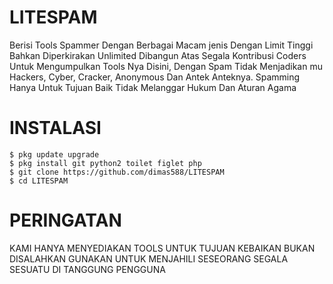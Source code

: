 # LITESPAM
Berisi Tools Spammer Dengan Berbagai Macam jenis Dengan Limit Tinggi Bahkan Diperkirakan Unlimited Dibangun Atas Segala Kontribusi Coders Untuk Mengumpulkan Tools Nya Disini, Dengan Spam Tidak Menjadikan mu Hackers, Cyber, Cracker, Anonymous Dan Antek Anteknya. Spamming Hanya Untuk Tujuan Baik Tidak Melanggar Hukum Dan Aturan Agama

# INSTALASI
```
$ pkg update upgrade
$ pkg install git python2 toilet figlet php
$ git clone https://github.com/dimas588/LITESPAM
$ cd LITESPAM
```
# PERINGATAN
KAMI HANYA MENYEDIAKAN TOOLS UNTUK TUJUAN KEBAIKAN BUKAN DISALAHKAN GUNAKAN UNTUK MENJAHILI SESEORANG
SEGALA SESUATU DI TANGGUNG PENGGUNA

